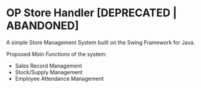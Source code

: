 # OP Store Handler [DEPRECATED | ABANDONED]

A simple Store Management System built on the Swing Framework for Java.

Proposed *Main Functions* of the system:

* Sales Record Management
* Stock/Supply Management
* Employee Attendance Management
